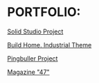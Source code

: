 # PORTFOLIO:

<a href="https://rodergstep.github.io/PR_Solid">Solid Studio Project</a> 

<a href="https://rodergstep.github.io/JS_Homework_19-20">Build Home. Industrial Theme</a>

<a href="https://rodergstep.github.io/homework_9">Pingbuller Project</a>

<a href="https://drive.google.com/open?id=0B6EBT5fmZFW2TnpTNHVuZWhtN0k">Magazine "47"</a>